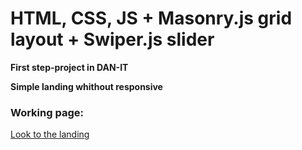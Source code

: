 # HTML, CSS, JS + Masonry.js grid layout + Swiper.js slider

**First step-project in DAN-IT**

**Simple landing whithout responsive**

### Working page:
[Look to the landing](https://dmytrotitov.github.io/step-project/)


